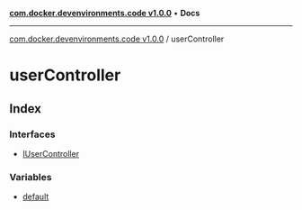 [**com.docker.devenvironments.code v1.0.0**](../README.md) • **Docs**

***

[com.docker.devenvironments.code v1.0.0](../README.md) / userController

# userController

## Index

### Interfaces

- [IUserController](interfaces/IUserController.md)

### Variables

- [default](variables/default.md)
